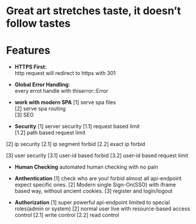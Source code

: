 # Great art stretches taste, it doesn’t follow tastes


# Features

- **HTTPS First:**  
http request will redirect to https with 301

- **Global Error Handling**:  
every errot handle with thiserror::Error

- **work with modern SPA**
[1] serve spa files  
[2] serve spa routing  
[3] SEO  

- **Security**
[1] server security 
[1.1] request based limit  
[1.2] path based request limit  

[2] ip security
[2.1] ip segment forbid
[2.2] exact ip forbid

[3] user security
[3.1] user-id based forbid
[3.2] user-id based request limit

- **Human Checking**
automated human checking with no pain

- **Anthentication**
[1] check who are you! forbid almost all api-endpoint expect specific ones.
[2] Modern single Sign-On(SSO) with iframe based way, without ancient cookies.
[3] register and login/logout

- **Authorization**
[1] super powerful api-endpoint limited to special roles(admin or system)
[2] normal user live with resource-based access control
[2.1] write control
[2.2] read control

